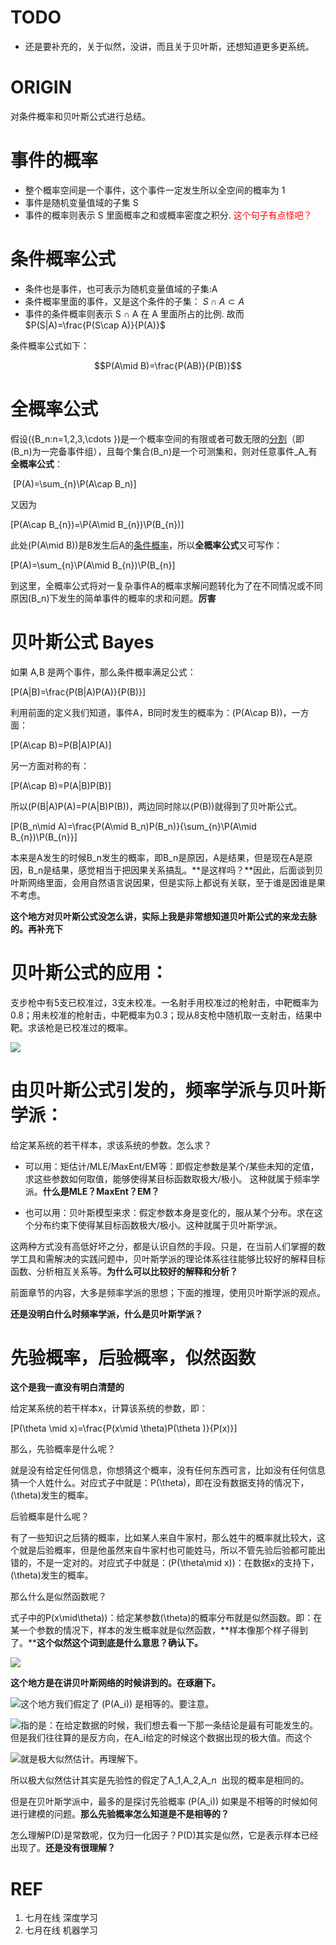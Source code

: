 
# TODO
- 还是要补充的，关于似然，没讲，而且关于贝叶斯，还想知道更多更系统。




# ORIGIN
对条件概率和贝叶斯公式进行总结。




# 事件的概率
  * 整个概率空间是一个事件，这个事件一定发生所以全空间的概率为 1
  * 事件是随机变量值域的子集 S
  * 事件的概率则表示 S 里面概率之和或概率密度之积分. <span style="color:red;">这个句子有点怪吧？</span>


# 条件概率公式
  * 条件也是事件，也可表示为随机变量值域的子集:A
  * 条件概率里面的事件，又是这个条件的子集： $S\cap A\subset A$
  * 事件的条件概率则表示 S ∩ A 在 A 里面所占的比例. 故而 $P(S|A)=\frac{P(S\cap A)}{P(A)}$


条件概率公式如下：

$$P(A\mid B)=\frac{P(AB)}{P(B)}$$


# 全概率公式


假设\(\{B_n:n=1,2,3,\cdots \}\)是一个概率空间的有限或者可数无限的[分割](https://zh.wikipedia.org/wiki/%E9%9B%86%E5%90%88%E5%88%92%E5%88%86)（即\(B_n\)为一完备事件组），且每个集合\(B_n\)是一个可测集和，则对任意事件_A_有**全概率公式**：

 \[P(A)=\sum_{n}\P(A\cap B_n)\]

又因为

\[P(A\cap B_{n})=\P(A\mid B_{n})\P(B_{n})\]

此处\(P(A\mid B)\)是B发生后A的[条件概率](https://zh.wikipedia.org/wiki/%E6%9D%A1%E4%BB%B6%E6%A6%82%E7%8E%87)，所以**全概率公式**又可写作：

\[P(A)=\sum_{n}\P(A\mid B_{n})\P(B_{n}\]

到这里，全概率公式将对一复杂事件A的概率求解问题转化为了在不同情况或不同原因\(B_n\)下发生的简单事件的概率的求和问题。**厉害**




# 贝叶斯公式 Bayes


如果 A,B 是两个事件，那么条件概率满足公式：

\[P(A|B)=\frac{P(B|A)P(A)}{P(B)}\]

利用前面的定义我们知道，事件A，B同时发生的概率为：\(P(A\cap B)\)，一方面：

\[P(A\cap B)=P(B|A)P(A)\]

另一方面对称的有：

\[P(A\cap B)=P(A|B)P(B)\]

所以\(P(B|A)P(A)=P(A|B)P(B)\)，两边同时除以\(P(B)\)就得到了贝叶斯公式。

\[P(B_n\mid A)=\frac{P(A\mid B_n)P(B_n)}{\sum_{n}\P(A\mid B_{n})\P(B_{n}}\]

本来是A发生的时候B_n发生的概率，即B_n是原因，A是结果，但是现在A是原因，B_n是结果，感觉相当于把因果关系搞乱。**是这样吗？**因此，后面谈到贝叶斯网络里面，会用自然语言说因果，但是实际上都说有关联，至于谁是因谁是果不考虑。

**这个地方对贝叶斯公式没怎么讲，实际上我是非常想知道贝叶斯公式的来龙去脉的。再补充下**




# 贝叶斯公式的应用：




支步枪中有5支已校准过，3支未校准。一名射手用校准过的枪射击，中靶概率为0.8；用未校准的枪射击，中靶概率为0.3；现从8支枪中随机取一支射击，结果中靶。求该枪是已校准过的概率。




![](http://106.15.37.116/wp-content/uploads/2018/03/img_5aba0f5abef4d.png)





# 由贝叶斯公式引发的，频率学派与贝叶斯学派：


给定某系统的若干样本，求该系统的参数。怎么求？




  * 可以用：矩估计/MLE/MaxEnt/EM等：即假定参数是某个/某些未知的定值，求这些参数如何取值，能够使得某目标函数取极大/极小。 这种就属于频率学派。**什么是MLE？MaxEnt？EM？**

  * 也可以用：贝叶斯模型来求：假定参数本身是变化的，服从某个分布。求在这个分布约束下使得某目标函数极大/极小。这种就属于贝叶斯学派。


这两种方式没有高低好坏之分，都是认识自然的手段。只是，在当前人们掌握的数学工具和需解决的实践问题中，贝叶斯学派的理论体系往往能够比较好的解释目标函数、分析相互关系等。**为什么可以比较好的解释和分析？**


前面章节的内容，大多是频率学派的思想；下面的推理，使用贝叶斯学派的观点。




**还是没明白什么时频率学派，什么是贝叶斯学派？**





# 先验概率，后验概率，似然函数


**这个是我一直没有明白清楚的**

给定某系统的若干样本x，计算该系统的参数，即：

\[P(\theta \mid x)=\frac{P(x\mid \theta)P(\theta )}{P(x)}\]

那么，先验概率是什么呢？

就是没有给定任何信息，你想猜这个概率，没有任何东西可言，比如没有任何信息猜一个人姓什么。对应式子中就是：P(\theta)，即在没有数据支持的情况下，\(\theta\)发生的概率。

后验概率是什么呢？

有了一些知识之后猜的概率，比如某人来自牛家村，那么姓牛的概率就比较大，这个就是后验概率，但是他虽然来自牛家村也可能姓马，所以不管先验后验都可能出错的，不是一定对的。对应式子中就是：\(P(\theta\mid x)\)：在数据x的支持下，\(\theta\)发生的概率。

那么什么是似然函数呢？

式子中的P(x\mid\theta)\)：给定某参数\(\theta\)的概率分布就是似然函数。即：在某一个参数的情况下，样本的发生概率就是似然函数，**样本像那个样子得到了。****这个似然这个词到底是什么意思？确认下。**




![](http://106.15.37.116/wp-content/uploads/2018/03/img_5aba10b315ab9.png)


**这个地方是在讲贝叶斯网络的时候讲到的。在琢磨下。**


![](http://106.15.37.116/wp-content/uploads/2018/04/img_5ae1b24177717.png)这个地方我们假定了 \(P(A_i)\) 是相等的。要注意。


![](http://106.15.37.116/wp-content/uploads/2018/04/img_5ae1b257e2fed.png)指的是：在给定数据的时候，我们想去看一下那一条结论是最有可能发生的。但是我们往往算的是反方向，在A_i给定的时候这个数据出现的极大值。而这个


![](http://106.15.37.116/wp-content/uploads/2018/04/img_5ae1b26047d54.png)就是极大似然估计。再理解下。


所以极大似然估计其实是先验性的假定了A_1,A_2,A_n  出现的概率是相同的。

但是在贝叶斯学派中，最多的是探讨先验概率 \(P(A_i)\) 如果是不相等的时候如何进行建模的问题。**那么先验概率怎么知道是不是相等的？**

怎么理解P(D)是常数呢，仅为归一化因子？P(D)其实是似然，它是表示样本已经出现了。**还是没有很理解？**




# REF
1. 七月在线 深度学习
2. 七月在线 机器学习
